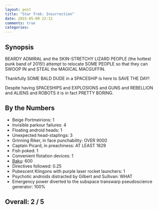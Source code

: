 ```yaml
---
layout: post
title: "Star Trek: Insurrection"
date: 2015-05-09 22:12
comments: true
categories: 
---
```


## Synopsis

BEARDY ADMIRAL and the SKIN-STRETCHY LIZARD PEOPLE (the hottest punk band of 2015!) attempt to relocate SOME PEOPLE so that they can SWOOP IN and STEAL the MAGICAL MACGUFFIN.

Thankfully SOME BALD DUDE in a SPACESHIP is here to SAVE THE DAY!

Despite having SPACESHIPS and EXPLOSIONS and GUNS and REBELLION and ALIENS and ROBOTS it is in fact PRETTY BORING.

## By the Numbers

* Beige Portmeirions: 1
* Invisible parkour failures: 4
* Floating android heads: 1
* Unexpected head-staplings: 3
* Grinning Riker, in face punchability: OVER 9000
* Captain Picard, in preachiness: AT LEAST 1829
* Fish poked: 1
* Convenient flotation devices: 1
* [Baku](http://en.wikipedia.org/wiki/Baku): 600
* Directives followed: 0.25
* Pubescent Klingons with purple laser rocket launchers: 1
* Psychotic androids distracted by Gilbert and Sullivan: WHAT
* Emergency power diverted to the subspace transwarp pseudoscience generator: 100%

## Overall: 2 / 5

